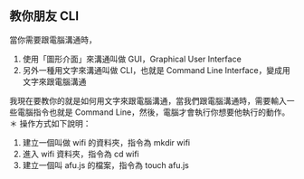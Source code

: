 ## 教你朋友 CLI

當你需要跟電腦溝通時，
1. 使用「圖形介面」來溝通叫做 GUI，Graphical User Interface
2. 另外一種用文字來溝通叫做 CLI，也就是 Command Line Interface，變成用文字來跟電腦溝通

我現在要教你的就是如何用文字來跟電腦溝通，當我們跟電腦溝通時，需要輸入一些電腦指令也就是 Command Line，然後，電腦才會執行你想要他執行的動作。
＊ 操作方式如下說明：
1. 建立一個叫做 wifi 的資料夾，指令為 mkdir wifi
2. 進入 wifi 資料夾，指令為 cd wifi
3. 建立一個叫 afu.js 的檔案，指令為 touch afu.js


